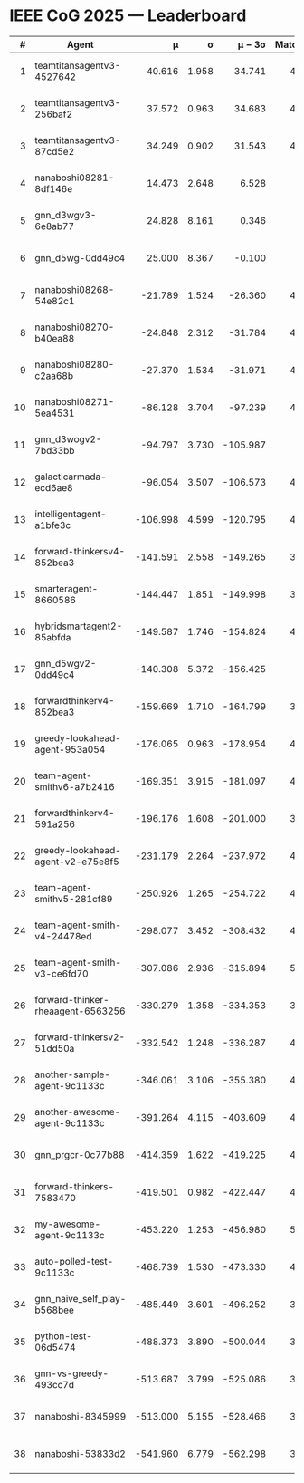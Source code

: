 # IEEE CoG 2025 — Leaderboard

| # | Agent | μ | σ | μ − 3σ | Matches | Updated |
|---:|---|---:|---:|---:|---:|---|
| 1 | teamtitansagentv3-4527642 | 40.616 | 1.958 | 34.741 | 4876 | 2025-08-29 20:18 |
| 2 | teamtitansagentv3-256baf2 | 37.572 | 0.963 | 34.683 | 4836 | 2025-08-29 20:18 |
| 3 | teamtitansagentv3-87cd5e2 | 34.249 | 0.902 | 31.543 | 4460 | 2025-08-29 20:18 |
| 4 | nanaboshi08281-8df146e | 14.473 | 2.648 | 6.528 | 206 | 2025-08-29 20:18 |
| 5 | gnn_d3wgv3-6e8ab77 | 24.828 | 8.161 | 0.346 | 118 | 2025-08-29 20:18 |
| 6 | gnn_d5wg-0dd49c4 | 25.000 | 8.367 | -0.100 | 80 | 2025-08-29 20:18 |
| 7 | nanaboshi08268-54e82c1 | -21.789 | 1.524 | -26.360 | 4720 | 2025-08-29 20:18 |
| 8 | nanaboshi08270-b40ea88 | -24.848 | 2.312 | -31.784 | 4780 | 2025-08-29 20:18 |
| 9 | nanaboshi08280-c2aa68b | -27.370 | 1.534 | -31.971 | 4338 | 2025-08-29 20:18 |
| 10 | nanaboshi08271-5ea4531 | -86.128 | 3.704 | -97.239 | 4938 | 2025-08-29 20:18 |
| 11 | gnn_d3wogv2-7bd33bb | -94.797 | 3.730 | -105.987 | 204 | 2025-08-29 20:18 |
| 12 | galacticarmada-ecd6ae8 | -96.054 | 3.507 | -106.573 | 4660 | 2025-08-29 20:18 |
| 13 | intelligentagent-a1bfe3c | -106.998 | 4.599 | -120.795 | 4076 | 2025-08-29 20:18 |
| 14 | forward-thinkersv4-852bea3 | -141.591 | 2.558 | -149.265 | 3557 | 2025-08-29 20:18 |
| 15 | smarteragent-8660586 | -144.447 | 1.851 | -149.998 | 3747 | 2025-08-29 20:18 |
| 16 | hybridsmartagent2-85abfda | -149.587 | 1.746 | -154.824 | 4049 | 2025-08-29 20:18 |
| 17 | gnn_d5wgv2-0dd49c4 | -140.308 | 5.372 | -156.425 | 160 | 2025-08-29 20:18 |
| 18 | forwardthinkerv4-852bea3 | -159.669 | 1.710 | -164.799 | 3488 | 2025-08-29 20:18 |
| 19 | greedy-lookahead-agent-953a054 | -176.065 | 0.963 | -178.954 | 4192 | 2025-08-29 20:18 |
| 20 | team-agent-smithv6-a7b2416 | -169.351 | 3.915 | -181.097 | 4780 | 2025-08-29 20:18 |
| 21 | forwardthinkerv4-591a256 | -196.176 | 1.608 | -201.000 | 3929 | 2025-08-29 20:18 |
| 22 | greedy-lookahead-agent-v2-e75e8f5 | -231.179 | 2.264 | -237.972 | 4504 | 2025-08-29 20:18 |
| 23 | team-agent-smithv5-281cf89 | -250.926 | 1.265 | -254.722 | 4700 | 2025-08-29 20:18 |
| 24 | team-agent-smith-v4-24478ed | -298.077 | 3.452 | -308.432 | 4358 | 2025-08-29 20:18 |
| 25 | team-agent-smith-v3-ce6fd70 | -307.086 | 2.936 | -315.894 | 5238 | 2025-08-29 20:18 |
| 26 | forward-thinker-rheaagent-6563256 | -330.279 | 1.358 | -334.353 | 3900 | 2025-08-29 20:18 |
| 27 | forward-thinkersv2-51dd50a | -332.542 | 1.248 | -336.287 | 4400 | 2025-08-29 20:18 |
| 28 | another-sample-agent-9c1133c | -346.061 | 3.106 | -355.380 | 4840 | 2025-08-29 20:18 |
| 29 | another-awesome-agent-9c1133c | -391.264 | 4.115 | -403.609 | 4200 | 2025-08-29 20:18 |
| 30 | gnn_prgcr-0c77b88 | -414.359 | 1.622 | -419.225 | 4510 | 2025-08-29 20:18 |
| 31 | forward-thinkers-7583470 | -419.501 | 0.982 | -422.447 | 4820 | 2025-08-29 20:18 |
| 32 | my-awesome-agent-9c1133c | -453.220 | 1.253 | -456.980 | 5000 | 2025-08-29 20:18 |
| 33 | auto-polled-test-9c1133c | -468.739 | 1.530 | -473.330 | 4680 | 2025-08-29 20:18 |
| 34 | gnn_naive_self_play-b568bee | -485.449 | 3.601 | -496.252 | 3980 | 2025-08-29 20:18 |
| 35 | python-test-06d5474 | -488.373 | 3.890 | -500.044 | 3970 | 2025-08-29 20:18 |
| 36 | gnn-vs-greedy-493cc7d | -513.687 | 3.799 | -525.086 | 3620 | 2025-08-29 20:18 |
| 37 | nanaboshi-8345999 | -513.000 | 5.155 | -528.466 | 3840 | 2025-08-29 20:18 |
| 38 | nanaboshi-53833d2 | -541.960 | 6.779 | -562.298 | 3440 | 2025-08-29 20:18 |
